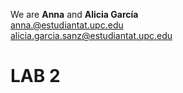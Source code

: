 We are **Anna** and **Alicia García**
<br>anna.@estudiantat.upc.edu
<br>alicia.garcia.sanz@estudiantat.upc.edu

# LAB 2